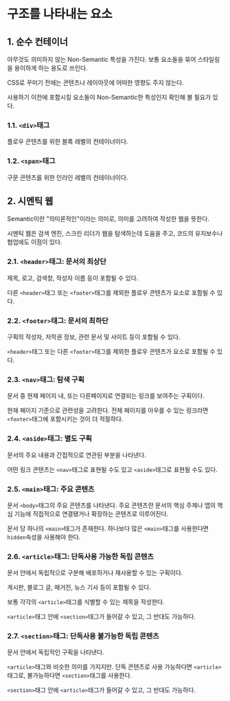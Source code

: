 # 구조를 나타내는 요소

## 1. 순수 컨테이너

아무것도 의미하지 않는 Non-Semantic 특성을 가진다. 보통 요소들을 묶어 스타일링을 용이하게 하는 용도로 쓰인다.

CSS로 꾸미기 전에는 콘텐츠나 레이아웃에 어떠한 영향도 주지 않는다.

사용하기 이전에 포함시킬 요소들이 Non-Semantic한 특성인지 확인해 볼 필요가 있다.

### 1.1. `<div>`태그

플로우 콘텐츠를 위한 블록 레벨의 컨테이너이다.

### 1.2. `<span>`태그

구문 콘텐츠를 위한 인라인 레벨의 컨테이너이다.

## 2. 시멘틱 웹

Semantic이란 "의미론적인"이라는 의미로, 의미를 고려하여 작성한 웹을 뜻한다.

시멘틱 웹은 검색 엔진, 스크린 리더가 웹을 탐색하는데 도움을 주고, 코드의 유지보수나 협업에도 이점이 있다.

### 2.1. `<header>`태그: 문서의 최상단

제목, 로고, 검색창, 작성자 이름 등이 포함될 수 있다.

다른 `<header>`태그 또는 `<footer>`태그를 제외한 플로우 콘텐츠가 요소로 포함될 수 있다.

### 2.2. `<footer>`태그: 문서의 최하단

구획의 작성자, 저작권 정보, 관련 문서 및 사이트 등이 포함될 수 있다.

`<header>`태그 또는 다른 `<footer>`태그를 제외한 플로우 콘텐츠가 요소로 포함될 수 있다.

### 2.3. `<nav>`태그: 탐색 구획

문서 중 현재 페이지 내, 또는 다른페이지로 연결되는 링크를 보여주는 구획이다.

현재 페이지 기준으로 관련성을 고려한다. 전체 페이지를 아우를 수 있는 링크라면 `<footer>`태그에 포함시키는 것이 더 적절하다.

### 2.4. `<aside>`태그: 별도 구획

문서의 주요 내용과 간접적으로 연관된 부분을 나타낸다.

어떤 링크 콘텐츠는 `<nav>`태그로 표현될 수도 있고 `<aside>`태그로 표현될 수도 있다.

### 2.5. `<main>`태그: 주요 콘텐츠

문서 `<body>`태그의 주요 콘텐츠를 나타낸다. 주요 콘텐츠란 문서의 핵심 주제나 앱의 핵심 기능에 직접적으로 연결됐거나 확장하는 콘텐츠로 이루어진다.

문서 당 하나의 `<main>`태그가 존재한다. 하나보다 많은 `<main>`태그를 사용한다면 `hidden`속성을 사용해야 한다.

### 2.6. `<article>`태그: 단독사용 가능한 독립 콘텐츠

문서 안에서 독립적으로 구분해 배포하거나 재사용할 수 있는 구획이다.

게시판, 블로그 글, 매거진, 뉴스 기사 등이 포함될 수 있다.

보통 각각의 `<article>`태그를 식별할 수 있는 제목을 작성한다.

`<article>`태그 안에 `<section>`태그가 들어갈 수 있고, 그 반대도 가능하다.

### 2.7. `<section>`태그: 단독사용 불가능한 독립 콘텐츠

문서 안에서 독립적인 구획을 나타낸다.

`<article>`태그와 비슷한 의미를 가지지만. 단독 콘텐츠로 사용 가능하다면 `<article>`태그로, 불가능하다면 `<section>`태그를 사용한다.

`<section>`태그 안에 `<article>`태그가 들어갈 수 있고, 그 반대도 가능하다.
